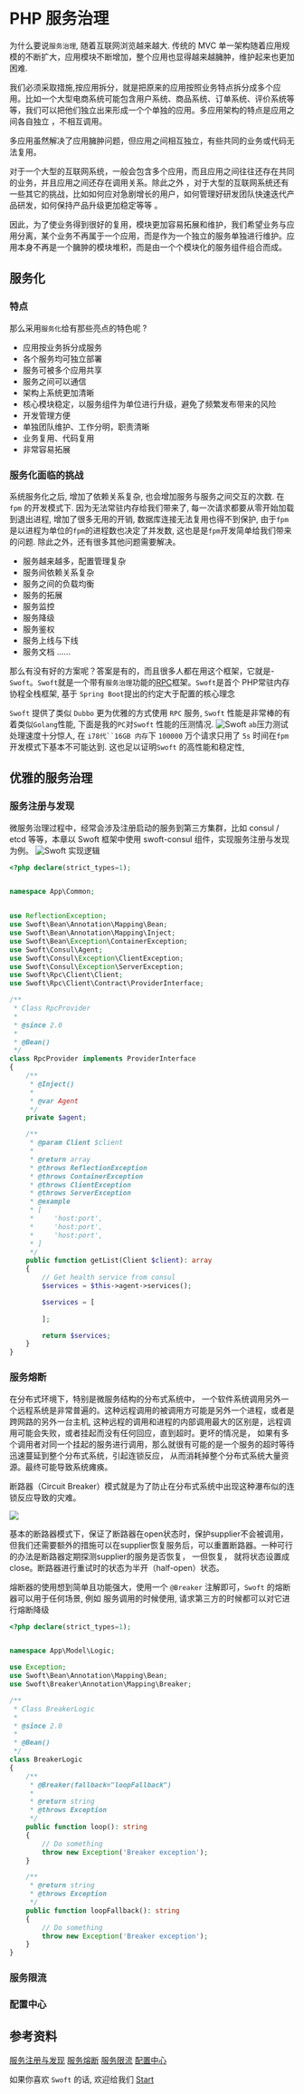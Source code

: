 # PHP 服务治理

   为什么要说`服务治理`, 随着互联网浏览越来越大. 传统的 MVC 单一架构随着应用规模的不断扩大，应用模块不断增加，整个应用也显得越来越臃肿，维护起来也更加困难.
   
   我们必须采取措施,按应用拆分，就是把原来的应用按照业务特点拆分成多个应用。比如一个大型电商系统可能包含用户系统、商品系统、订单系统、评价系统等等，我们可以把他们独立出来形成一个个单独的应用。多应用架构的特点是应用之间各自独立 ，不相互调用。
  
  多应用虽然解决了应用臃肿问题，但应用之间相互独立，有些共同的业务或代码无法复用。
  
   对于一个大型的互联网系统，一般会包含多个应用，而且应用之间往往还存在共同的业务，并且应用之间还存在调用关系。除此之外 ，对于大型的互联网系统还有一些其它的挑战，比如如何应对急剧增长的用户，如何管理好研发团队快速迭代产品研发，如何保持产品升级更加稳定等等 。
 
   因此，为了使业务得到很好的复用，模块更加容易拓展和维护，我们希望业务与应用分离，某个业务不再属于一个应用，而是作为一个独立的服务单独进行维护。应用本身不再是一个臃肿的模块堆积，而是由一个个模块化的服务组件组合而成。


## 服务化

### 特点

那么采用`服务化`给有那些亮点的特色呢 ?
- 应用按业务拆分成服务
- 各个服务均可独立部署
- 服务可被多个应用共享
- 服务之间可以通信
- 架构上系统更加清晰
- 核心模块稳定，以服务组件为单位进行升级，避免了频繁发布带来的风险
- 开发管理方便
- 单独团队维护、工作分明，职责清晰
- 业务复用、代码复用
- 非常容易拓展

### 服务化面临的挑战

系统服务化之后, 增加了依赖关系复杂, 也会增加服务与服务之间交互的次数. 在 `fpm` 的开发模式下.  因为无法常驻内存给我们带来了, 每一次请求都要从零开始加载到退出进程, 增加了很多无用的开销, 数据库连接无法复用也得不到保护, 由于`fpm`是以进程为单位的`fpm`的进程数也决定了并发数, 这也是是`fpm`开发简单给我们带来的问题. 除此之外，还有很多其他问题需要解决。
- 服务越来越多，配置管理复杂
- 服务间依赖关系复杂
- 服务之间的负载均衡
- 服务的拓展
- 服务监控
- 服务降级
- 服务鉴权
- 服务上线与下线
- 服务文档
......

那么有没有好的方案呢？答案是有的，而且很多人都在用这个框架，它就是-`Swoft`。`Swoft`就是一个带有`服务治理`功能的[RPC](https://en.swoft.org/docs/2.x/zh-CN/rpc-server/index.html)框架。`Swoft`是首个 PHP常驻内存协程全栈框架, 基于 `Spring Boot`提出的约定大于配置的核心理念


`Swoft` 提供了类似 `Dubbo` 更为优雅的方式使用 `RPC` 服务, `Swoft` 性能是非常棒的有着类似`Golang`性能, 下面是我的`PC`对`Swoft` 性能的压测情况. 
![Swoft](https://raw.githubusercontent.com/sakuraovq/markdownImage/master/test.png)
`ab`压力测试处理速度十分惊人, 在 `i78代``16GB 内存`下 `100000` 万个请求只用了 `5s` 时间在`fpm`开发模式下基本不可能达到. 这也足以证明`Swoft` 的高性能和稳定性,

## 优雅的服务治理

### 服务注册与发现

微服务治理过程中，经常会涉及注册启动的服务到第三方集群，比如 consul / etcd 等等，本章以 Swoft 框架中使用 swoft-consul 组件，实现服务注册与发现为例。
![Swoft](https://raw.githubusercontent.com/sakuraovq/markdownImage/master/20170103144218850.png)
实现逻辑
```php
<?php declare(strict_types=1);


namespace App\Common;


use ReflectionException;
use Swoft\Bean\Annotation\Mapping\Bean;
use Swoft\Bean\Annotation\Mapping\Inject;
use Swoft\Bean\Exception\ContainerException;
use Swoft\Consul\Agent;
use Swoft\Consul\Exception\ClientException;
use Swoft\Consul\Exception\ServerException;
use Swoft\Rpc\Client\Client;
use Swoft\Rpc\Client\Contract\ProviderInterface;

/**
 * Class RpcProvider
 *
 * @since 2.0
 *        
 * @Bean()
 */
class RpcProvider implements ProviderInterface
{
    /**
     * @Inject()
     *
     * @var Agent
     */
    private $agent;

    /**
     * @param Client $client
     *
     * @return array
     * @throws ReflectionException
     * @throws ContainerException
     * @throws ClientException
     * @throws ServerException
     * @example
     * [
     *     'host:port',
     *     'host:port',
     *     'host:port',
     * ]
     */
    public function getList(Client $client): array
    {
        // Get health service from consul
        $services = $this->agent->services();

        $services = [
        
        ];

        return $services;
    }
}
```
### 服务熔断

在分布式环境下，特别是微服务结构的分布式系统中， 一个软件系统调用另外一个远程系统是非常普遍的。这种远程调用的被调用方可能是另外一个进程，或者是跨网路的另外一台主机, 这种远程的调用和进程的内部调用最大的区别是，远程调用可能会失败，或者挂起而没有任何回应，直到超时。更坏的情况是， 如果有多个调用者对同一个挂起的服务进行调用，那么就很有可能的是一个服务的超时等待迅速蔓延到整个分布式系统，引起连锁反应， 从而消耗掉整个分布式系统大量资源。最终可能导致系统瘫痪。

断路器（Circuit Breaker）模式就是为了防止在分布式系统中出现这种瀑布似的连锁反应导致的灾难。

![](https://raw.githubusercontent.com/swoft-cloud/swoft-doc/2.x/zh-CN/ms/govern/../../image/ms/breaker_ext.png)

基本的断路器模式下，保证了断路器在open状态时，保护supplier不会被调用， 但我们还需要额外的措施可以在supplier恢复服务后，可以重置断路器。一种可行的办法是断路器定期探测supplier的服务是否恢复， 一但恢复， 就将状态设置成close。断路器进行重试时的状态为半开（half-open）状态。

熔断器的使用想到简单且功能强大，使用一个 `@Breaker` 注解即可，`Swoft` 的熔断器可以用于任何场景, 例如 服务调用的时候使用, 请求第三方的时候都可以对它进行熔断降级

```php
<?php declare(strict_types=1);


namespace App\Model\Logic;

use Exception;
use Swoft\Bean\Annotation\Mapping\Bean;
use Swoft\Breaker\Annotation\Mapping\Breaker;

/**
 * Class BreakerLogic
 *
 * @since 2.0
 *
 * @Bean()
 */
class BreakerLogic
{
    /**
     * @Breaker(fallback="loopFallback")
     *
     * @return string
     * @throws Exception
     */
    public function loop(): string
    {
        // Do something
        throw new Exception('Breaker exception');
    }

    /**
     * @return string
     * @throws Exception
     */
    public function loopFallback(): string
    {
        // Do something
        throw new Exception('Breaker exception');
    }
}
```
### 服务限流

### 配置中心





## 参考资料

[服务注册与发现](https://en.swoft.org/docs/2.x/en/ms/govern/register-discovery.html)
[服务熔断](https://en.swoft.org/docs/2.x/en/ms/govern/breaker.html)
[服务限流](https://en.swoft.org/docs/2.x/en/ms/govern/limiter.html)
[配置中心](https://en.swoft.org/docs/2.x/en/ms/govern/config.html)

如果你喜欢 `Swoft` 的话, 欢迎给我们 [Start](https://github.com/swoft-cloud/swoft)
